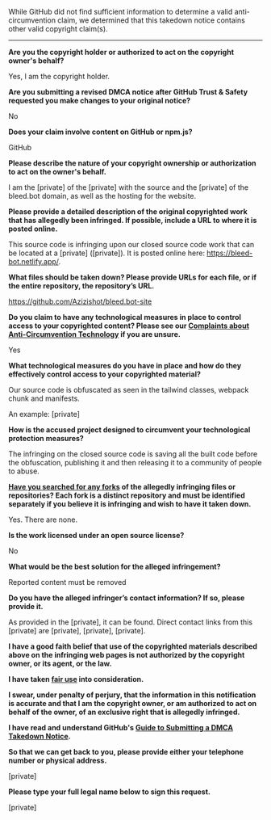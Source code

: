 While GitHub did not find sufficient information to determine a valid anti-circumvention claim, we determined that this takedown notice contains other valid copyright claim(s).

---

**Are you the copyright holder or authorized to act on the copyright owner's behalf?**

Yes, I am the copyright holder.

**Are you submitting a revised DMCA notice after GitHub Trust & Safety requested you make changes to your original notice?**

No

**Does your claim involve content on GitHub or npm.js?**

GitHub

**Please describe the nature of your copyright ownership or authorization to act on the owner's behalf.**

I am the [private] of the [private] with the source and the [private] of the bleed.bot domain, as well as the hosting for the website.

**Please provide a detailed description of the original copyrighted work that has allegedly been infringed. If possible, include a URL to where it is posted online.**

This source code is infringing upon our closed source code work that can be located at a [private] ([private]). It is posted online here: https://bleed-bot.netlify.app/.

**What files should be taken down? Please provide URLs for each file, or if the entire repository, the repository’s URL.**

https://github.com/Azizishot/bleed.bot-site

**Do you claim to have any technological measures in place to control access to your copyrighted content? Please see our <a href="https://docs.github.com/articles/guide-to-submitting-a-dmca-takedown-notice#complaints-about-anti-circumvention-technology">Complaints about Anti-Circumvention Technology</a> if you are unsure.**

Yes

**What technological measures do you have in place and how do they effectively control access to your copyrighted material?**

Our source code is obfuscated as seen in the tailwind classes, webpack chunk and manifests.

An example: [private]

**How is the accused project designed to circumvent your technological protection measures?**

The infringing on the closed source code is saving all the built code before the obfuscation, publishing it and then releasing it to a community of people to abuse.

**<a href="https://docs.github.com/articles/dmca-takedown-policy#b-what-about-forks-or-whats-a-fork">Have you searched for any forks</a> of the allegedly infringing files or repositories? Each fork is a distinct repository and must be identified separately if you believe it is infringing and wish to have it taken down.**

Yes. There are none.

**Is the work licensed under an open source license?**

No

**What would be the best solution for the alleged infringement?**

Reported content must be removed

**Do you have the alleged infringer’s contact information? If so, please provide it.**

As provided in the [private], it can be found. Direct contact links from this [private] are [private], [private], [private].

**I have a good faith belief that use of the copyrighted materials described above on the infringing web pages is not authorized by the copyright owner, or its agent, or the law.**

**I have taken <a href="https://www.lumendatabase.org/topics/22">fair use</a> into consideration.**

**I swear, under penalty of perjury, that the information in this notification is accurate and that I am the copyright owner, or am authorized to act on behalf of the owner, of an exclusive right that is allegedly infringed.**

**I have read and understand GitHub's <a href="https://docs.github.com/articles/guide-to-submitting-a-dmca-takedown-notice/">Guide to Submitting a DMCA Takedown Notice</a>.**

**So that we can get back to you, please provide either your telephone number or physical address.**

[private]

**Please type your full legal name below to sign this request.**

[private]
